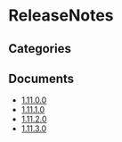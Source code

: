 # ReleaseNotes

## Categories


## Documents
- [1.11.0.0](1.11.0.0.md)
- [1.11.1.0](1.11.1.0.md)
- [1.11.2.0](1.11.2.0.md)
- [1.11.3.0](1.11.3.0.md)